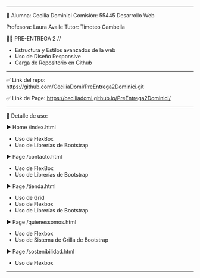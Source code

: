 
--------------------------------------------------

👩 Alumna: Cecilia Dominici 
Comisión: 55445
Desarrollo Web

Profesora: Laura Avalle
Tutor: Timoteo Gambella

👩‍💻 PRE-ENTREGA 2 //
+ Estructura y Estilos avanzados de la web
+ Uso de Diseño Responsive
+ Carga de Repositorio en Github

---------------------------------------------------

✅ Link del repo:  
https://github.com/CeciliaDomi/PreEntrega2Dominici.git

✅ Link de Page:
https://ceciliadomi.github.io/PreEntrega2Dominici/

---------------------------------------------------

🔎 Detalle de uso:

▶ Home /index.html
- Uso de FlexBox
- Uso de Librerías de Bootstrap

▶ Page /contacto.html
- Uso de FlexBox
- Uso de Librerías de Bootstrap

▶ Page /tienda.html
- Uso de Grid
- Uso de Flexbox
- Uso de Librerías de Bootstrap

▶ Page /quienessomos.html
- Uso de Flexbox
- Uso de Sistema de Grilla de Bootstrap

▶ Page /sostenibilidad.html
- Uso de Flexbox

---------------------------------------------------
